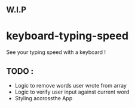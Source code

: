 ## W.I.P

# keyboard-typing-speed
See your typing speed with a keyboard !

## TODO :
- Logic to remove words user wrote from array
- Logic to verify user input against current word
- Styling accrossthe App

